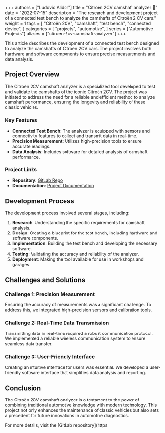 +++
authors = ["Ludovic Alidor"]
title = "Citroën 2CV camshaft analyzer 🚗"
date = "2022-07-15"
description = "The research and development project of a connected test bench to analyze the camshafts of Citroën 2 CV cars."
weight = 1
tags = [
    "Citroën 2CV",
    "camshaft",
    "test bench",
    "connected device",
]
categories = [
    "projects",
    "automotive",
]
series = ["Automotive Projects"]
aliases = ["citroen-2cv-camshaft-analyzer"]
+++

This article describes the development of a connected test bench designed to analyze the camshafts of Citroën 2CV cars. The project involves both hardware and software components to ensure precise measurements and data analysis.

<!--more-->

## Project Overview

The Citroën 2CV camshaft analyzer is a specialized tool developed to test and validate the camshafts of the iconic Citroën 2CV. The project was initiated to address the need for a reliable and efficient method to analyze camshaft performance, ensuring the longevity and reliability of these classic vehicles.

### Key Features

- **Connected Test Bench**: The analyzer is equipped with sensors and connectivity features to collect and transmit data in real-time.
- **Precision Measurement**: Utilizes high-precision tools to ensure accurate readings.
- **Data Analysis**: Includes software for detailed analysis of camshaft performance.

### Project Links

- **Repository**: [GitLab Repo](https://gitlab.imerir.com/bastien.llaty/mitutoyo)
- **Documentation**: [Project Documentation](#)

## Development Process

The development process involved several stages, including:

1. **Research**: Understanding the specific requirements for camshaft analysis.
2. **Design**: Creating a blueprint for the test bench, including hardware and software components.
3. **Implementation**: Building the test bench and developing the necessary software.
4. **Testing**: Validating the accuracy and reliability of the analyzer.
5. **Deployment**: Making the tool available for use in workshops and garages.

## Challenges and Solutions

### Challenge 1: Precision Measurement

Ensuring the accuracy of measurements was a significant challenge. To address this, we integrated high-precision sensors and calibration tools.

### Challenge 2: Real-Time Data Transmission

Transmitting data in real-time required a robust communication protocol. We implemented a reliable wireless communication system to ensure seamless data transfer.

### Challenge 3: User-Friendly Interface

Creating an intuitive interface for users was essential. We developed a user-friendly software interface that simplifies data analysis and reporting.

## Conclusion

The Citroën 2CV camshaft analyzer is a testament to the power of combining traditional automotive knowledge with modern technology. This project not only enhances the maintenance of classic vehicles but also sets a precedent for future innovations in automotive diagnostics.

For more details, visit the [GitLab repository](https
